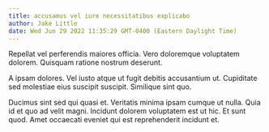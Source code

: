 ```yaml
---
title: accusamus vel iure necessitatibus explicabo
author: Jake Little
date: Wed Jun 29 2022 11:35:29 GMT-0400 (Eastern Daylight Time)
---
```

Repellat vel perferendis maiores officia. Vero doloremque voluptatem dolorem. Quisquam ratione nostrum deserunt.

 A ipsam dolores. Vel iusto atque ut fugit debitis accusantium ut. Cupiditate sed molestiae eius suscipit suscipit. Similique sint quo.

 Ducimus sint sed qui quasi et. Veritatis minima ipsam cumque ut nulla. Quia id et quo ad velit magni. Incidunt dolorem voluptatem est ut hic. Et sunt quod. Amet occaecati eveniet qui est reprehenderit incidunt et.